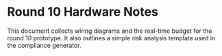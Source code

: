 # Round 10 Hardware Notes

This document collects wiring diagrams and the real-time budget for the
round 10 prototype. It also outlines a simple risk analysis template
used in the compliance generator.
